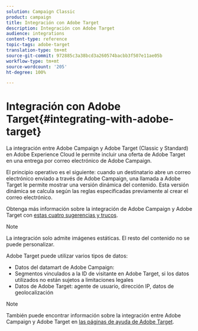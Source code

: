 ```yaml
---
solution: Campaign Classic
product: campaign
title: Integración con Adobe Target
description: Integración con Adobe Target
audience: integrations
content-type: reference
topic-tags: adobe-target
translation-type: tm+mt
source-git-commit: 972885c3a38bcd3a260574bacbb3f507e11ae05b
workflow-type: tm+mt
source-wordcount: '205'
ht-degree: 100%

---
```



# Integración con Adobe Target{#integrating-with-adobe-target}

La integración entre Adobe Campaign y Adobe Target (Classic y Standard) en Adobe Experience Cloud le permite incluir una oferta de Adobe Target en una entrega por correo electrónico de Adobe Campaign.

El principio operativo es el siguiente: cuando un destinatario abre un correo electrónico enviado a través de Adobe Campaign, una llamada a Adobe Target le permite mostrar una versión dinámica del contenido. Esta versión dinámica se calcula según las reglas especificadas previamente al crear el correo electrónico.

Obtenga más información sobre la integración de Adobe Campaign y Adobe Target con [estas cuatro sugerencias y trucos](https://www.adobe.com/content/dam/www/us/en/marketing/campaign/pdfs/Adobe_Campaign_for_Target_Tips_and_Tricks.pdf).
>[!NOTE]
>
>La integración solo admite imágenes estáticas. El resto del contenido no se puede personalizar.

Adobe Target puede utilizar varios tipos de datos:

* Datos del datamart de Adobe Campaign:
* Segmentos vinculados a la ID de visitante en Adobe Target, si los datos utilizados no están sujetos a limitaciones legales
* Datos de Adobe Target: agente de usuario, dirección IP, datos de geolocalización

>[!NOTE]
>
>También puede encontrar información sobre la integración entre Adobe Campaign y Adobe Target en [las páginas de ayuda de Adobe Target](https://docs.adobe.com/content/help/es-ES/target/using/integrate/campaign-and-target.html).
